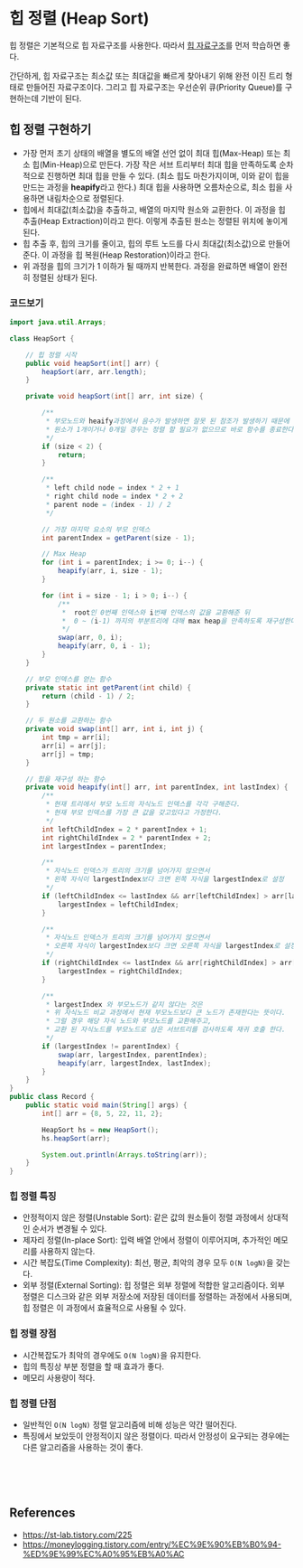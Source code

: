 # 힙 정렬 (Heap Sort)

힙 정렬은 기본적으로 힙 자료구조를 사용한다. 따라서 [힙 자료구조](https://azurealstn.tistory.com/144)를 먼저 학습하면 좋다.

간단하게, 힙 자료구조는 최소값 또는 최대값을 빠르게 찾아내기 위해 완전 이진 트리 형태로 만들어진 자료구조이다. 그리고 힙 자료구조는 우선순위 큐(Priority Queue)를 구현하는데 기반이 된다.

## 힙 정렬 구현하기

- 가장 먼저 초기 상태의 배열을 별도의 배열 선언 없이 최대 힙(Max-Heap) 또는 최소 힙(Min-Heap)으로 만든다. 가장 작은 서브 트리부터 최대 힙을 만족하도록 순차적으로 진행하면 최대 힙을 만들 수 있다. (최소 힙도 마찬가지이며, 이와 같이 힙을 만드는 과정을 **heapify**라고 한다.) 최대 힙을 사용하면 오름차순으로, 최소 힙을 사용하면 내림차순으로 정렬된다.
- 힙에서 최대값(최소값)을 추출하고, 배열의 마지막 원소와 교환한다. 이 과정을 힙 추출(Heap Extraction)이라고 한다. 이렇게 추출된 원소는 정렬된 위치에 놓이게 된다.
- 힙 추출 후, 힙의 크기를 줄이고, 힙의 루트 노드를 다시 최대값(최소값)으로 만들어 준다. 이 과정을 힙 복원(Heap Restoration)이라고 한다.
- 위 과정을 힙의 크기가 1 이하가 될 때까지 반복한다. 과정을 완료하면 배열이 완전히 정렬된 상태가 된다.

### 코드보기

```java
import java.util.Arrays;

class HeapSort {

    // 힙 정렬 시작
    public void heapSort(int[] arr) {
        heapSort(arr, arr.length);
    }

    private void heapSort(int[] arr, int size) {

        /**
         * 부모노드와 heaify과정에서 음수가 발생하면 잘못 된 참조가 발생하기 때문에
         * 원소가 1개이거나 0개일 경우는 정렬 할 필요가 없으므로 바로 함수를 종료한다.
         */
        if (size < 2) {
            return;
        }

        /**
         * left child node = index * 2 + 1
         * right child node = index * 2 + 2
         * parent node = (index - 1) / 2
         */

        // 가장 마지막 요소의 부모 인덱스
        int parentIndex = getParent(size - 1);

        // Max Heap
        for (int i = parentIndex; i >= 0; i--) {
            heapify(arr, i, size - 1);
        }

        for (int i = size - 1; i > 0; i--) {
            /**
             *  root인 0번째 인덱스와 i번째 인덱스의 값을 교환해준 뒤
             *  0 ~ (i-1) 까지의 부분트리에 대해 max heap을 만족하도록 재구성한다.
             */
            swap(arr, 0, i);
            heapify(arr, 0, i - 1);
        }
    }

    // 부모 인덱스를 얻는 함수
    private static int getParent(int child) {
        return (child - 1) / 2;
    }

    // 두 원소를 교환하는 함수
    private void swap(int[] arr, int i, int j) {
        int tmp = arr[i];
        arr[i] = arr[j];
        arr[j] = tmp;
    }

    // 힙을 재구성 하는 함수
    private void heapify(int[] arr, int parentIndex, int lastIndex) {
        /**
         * 현재 트리에서 부모 노드의 자식노드 인덱스를 각각 구해준다.
         * 현재 부모 인덱스를 가장 큰 값을 갖고있다고 가정한다.
         */
        int leftChildIndex = 2 * parentIndex + 1;
        int rightChildIndex = 2 * parentIndex + 2;
        int largestIndex = parentIndex;

        /**
         * 자식노드 인덱스가 트리의 크기를 넘어가지 않으면서
         * 왼쪽 자식이 largestIndex보다 크면 왼쪽 자식을 largestIndex로 설정
         */
        if (leftChildIndex <= lastIndex && arr[leftChildIndex] > arr[largestIndex]) {
            largestIndex = leftChildIndex;
        }

        /**
         * 자식노드 인덱스가 트리의 크기를 넘어가지 않으면서
         * 오른쪽 자식이 largestIndex보다 크면 오른쪽 자식을 largestIndex로 설정
         */
        if (rightChildIndex <= lastIndex && arr[rightChildIndex] > arr[largestIndex]) {
            largestIndex = rightChildIndex;
        }

        /**
         * largestIndex 와 부모노드가 같지 않다는 것은
         * 위 자식노드 비교 과정에서 현재 부모노드보다 큰 노드가 존재한다는 뜻이다.
         * 그럴 경우 해당 자식 노드와 부모노드를 교환해주고,
         * 교환 된 자식노드를 부모노드로 삼은 서브트리를 검사하도록 재귀 호출 한다.
         */
        if (largestIndex != parentIndex) {
            swap(arr, largestIndex, parentIndex);
            heapify(arr, largestIndex, lastIndex);
        }
    }
}
public class Record {
    public static void main(String[] args) {
        int[] arr = {8, 5, 22, 11, 2};

        HeapSort hs = new HeapSort();
        hs.heapSort(arr);

        System.out.println(Arrays.toString(arr));
    }
}
```

### 힙 정렬 특징

- 안정적이지 않은 정렬(Unstable Sort): 같은 값의 원소들이 정렬 과정에서 상대적인 순서가 변경될 수 있다.
- 제자리 정렬(In-place Sort): 입력 배열 안에서 정렬이 이루어지며, 추가적인 메모리를 사용하지 않는다.
- 시간 복잡도(Time Complexity): 최선, 평균, 최악의 경우 모두 `O(N logN)`을 갖는다.
- 외부 정렬(External Sorting): 힙 정렬은 외부 정렬에 적합한 알고리즘이다. 외부 정렬은 디스크와 같은 외부 저장소에 저장된 데이터를 정렬하는 과정에서 사용되며, 힙 정렬은 이 과정에서 효율적으로 사용될 수 있다.

### 힙 정렬 장점

- 시간복잡도가 최악의 경우에도 `O(N logN)`을 유지한다.
- 힙의 특징상 부분 정렬을 할 때 효과가 좋다.
- 메모리 사용량이 적다.

### 힙 정렬 단점

- 일반적인 `O(N logN)` 정렬 알고리즘에 비해 성능은 약간 떨어진다.
- 특징에서 보았듯이 안정적이지 않은 정렬이다. 따라서 안정성이 요구되는 경우에는 다른 알고리즘을 사용하는 것이 좋다.

<br>
<br>
<br>

## References

- https://st-lab.tistory.com/225
- https://moneylogging.tistory.com/entry/%EC%9E%90%EB%B0%94-%ED%9E%99%EC%A0%95%EB%A0%AC
